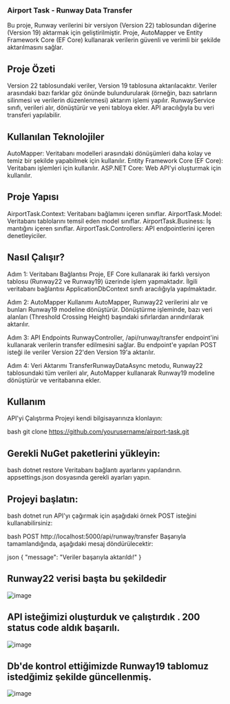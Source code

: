 ### Airport Task - Runway Data Transfer
Bu proje, Runway verilerini bir versiyon (Version 22) tablosundan diğerine (Version 19) aktarmak için geliştirilmiştir. Proje, AutoMapper ve Entity Framework Core (EF Core) kullanarak verilerin güvenli ve verimli bir şekilde aktarılmasını sağlar.

## Proje Özeti
Version 22 tablosundaki veriler, Version 19 tablosuna aktarılacaktır.
Veriler arasındaki bazı farklar göz önünde bulundurularak (örneğin, bazı satırların silinmesi ve verilerin düzenlenmesi) aktarım işlemi yapılır.
RunwayService sınıfı, verileri alır, dönüştürür ve yeni tabloya ekler.
API aracılığıyla bu veri transferi yapılabilir.

## Kullanılan Teknolojiler
AutoMapper: Veritabanı modelleri arasındaki dönüşümleri daha kolay ve temiz bir şekilde yapabilmek için kullanılır.
Entity Framework Core (EF Core): Veritabanı işlemleri için kullanılır.
ASP.NET Core: Web API'yi oluşturmak için kullanılır.

## Proje Yapısı
AirportTask.Context: Veritabanı bağlamını içeren sınıflar.
AirportTask.Model: Veritabanı tablolarını temsil eden model sınıflar.
AirportTask.Business: İş mantığını içeren sınıflar.
AirportTask.Controllers: API endpointlerini içeren denetleyiciler.

## Nasıl Çalışır?
Adım 1: Veritabanı Bağlantısı
Proje, EF Core kullanarak iki farklı versiyon tablosu (Runway22 ve Runway19) üzerinde işlem yapmaktadır. İlgili veritabanı bağlantısı ApplicationDbContext sınıfı aracılığıyla yapılmaktadır.

Adım 2: AutoMapper Kullanımı
AutoMapper, Runway22 verilerini alır ve bunları Runway19 modeline dönüştürür. Dönüştürme işleminde, bazı veri alanları (Threshold Crossing Height) başındaki sıfırlardan arındırılarak aktarılır.

Adım 3: API Endpoints
RunwayController, /api/runway/transfer endpoint'ini kullanarak verilerin transfer edilmesini sağlar. Bu endpoint'e yapılan POST isteği ile veriler Version 22'den Version 19'a aktarılır.

Adım 4: Veri Aktarımı
TransferRunwayDataAsync metodu, Runway22 tablosundaki tüm verileri alır, AutoMapper kullanarak Runway19 modeline dönüştürür ve veritabanına ekler.

## Kullanım
API'yi Çalıştırma
Projeyi kendi bilgisayarınıza klonlayın:

bash
git clone https://github.com/yourusername/airport-task.git

## Gerekli NuGet paketlerini yükleyin:

bash
dotnet restore
Veritabanı bağlantı ayarlarını yapılandırın. appsettings.json dosyasında gerekli ayarları yapın.

## Projeyi başlatın:

bash
dotnet run
API'yı çağırmak için aşağıdaki örnek POST isteğini kullanabilirsiniz:

bash
POST http://localhost:5000/api/runway/transfer
Başarıyla tamamlandığında, aşağıdaki mesaj döndürülecektir:

json
{
    "message": "Veriler başarıyla aktarıldı!"
}

## Runway22 verisi başta bu şekildedir
![image](https://github.com/user-attachments/assets/64962b11-3984-4923-ba61-09edd94abe9b)
## API isteğimizi oluşturduk ve çalıştırdık . 200 status code aldık başarılı.
![image](https://github.com/user-attachments/assets/c4fe1552-42d6-400a-a4ec-5e0fb29bbff3)
## Db'de kontrol ettiğimizde Runway19 tablomuz istedğimiz şekilde güncellenmiş.
![image](https://github.com/user-attachments/assets/a9958d2d-2280-4b55-8d68-57c97ff9d345)


